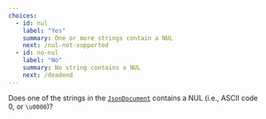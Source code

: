 ```yaml
---
choices:
  - id: nul
    label: "Yes"
    summary: One or more strings contain a NUL
    next: /nul-not-supported
  - id: no-nul
    label: "No"
    summary: No string contains a NUL
    next: /deadend
---
```


Does one of the strings in the [`JsonDocument`](/v6/api/jsondocument/) contains a NUL (i.e.,  ASCII code 0, or `\u0000`)?